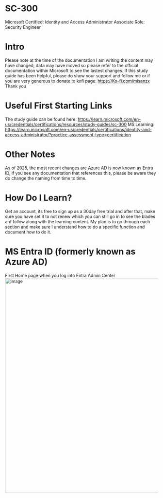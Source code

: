 # SC-300
Microsoft Certified: Identity and Access Administrator Associate
Role: Security Engineer

# Intro
Please note at the time of the documentation I am writing the content may have changed, data may have moved so please refer to the official documentation within Microsoft to see the lastest changes. If this study guide has been helpful, please do show your support and follow me or if you are very generous to donate to kofi page: https://Ko-fi.com/misanzx Thank you

# Useful First Starting Links
The study guide can be found here: https://learn.microsoft.com/en-us/credentials/certifications/resources/study-guides/sc-300
MS Learning: https://learn.microsoft.com/en-us/credentials/certifications/identity-and-access-administrator/?practice-assessment-type=certification

# Other Notes
As of 2025, the most recent changes are Azure AD is now known as Entra ID, if you see any documentation that references this, please be aware they do change the naming from time to time.

# How Do I Learn?
Get an account, its free to sign up as a 30day free trial and after that, make sure you have set it to not renew which you can still go in to see the blades anf follow along with the learning content.
My plan is to go through each section and make sure I understand how to do a specific function and document how to do it.

# MS Entra ID (formerly known as Azure AD)

First Home page when you log into Entra Admin Center
<img width="1850" height="707" alt="image" src="https://github.com/user-attachments/assets/7a98f283-1d87-48a6-ac1e-a906a2455b6c" />

